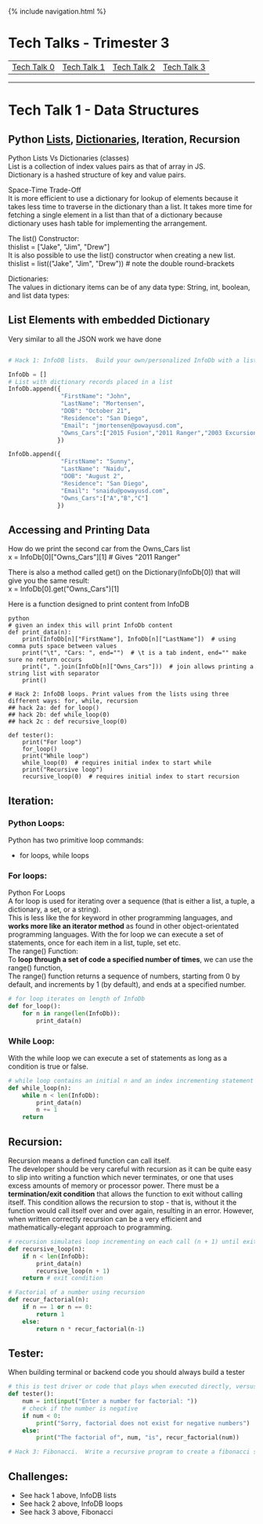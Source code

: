 {% include navigation.html %}

# Tech Talks - Trimester 3

<table>
    <tr>
        <td><a href="tt0">Tech Talk 0</a></td>
        <td><a href="tt1">Tech Talk 1</a></td>
        <td><a href="tt2">Tech Talk 2</a></td>
        <td><a href="tt3">Tech Talk 3</a></td>
    </tr>
</table>
<hr>

# Tech Talk 1 - Data Structures

## Python [Lists](https://docs.python.org/3/tutorial/datastructures.html#more-on-lists), [Dictionaries](https://docs.python.org/3/tutorial/datastructures.html#dictionaries), Iteration, Recursion

Python Lists Vs Dictionaries (classes)  
List is a collection of index values pairs as that of array in JS.	
Dictionary is a hashed structure of key and value pairs.  

Space-Time Trade-Off  
It is more efficient to use a dictionary for lookup 
of elements because it takes less time to traverse in the dictionary than a list.
It takes more time for fetching a single element in a list than that of a dictionary because dictionary uses hash table for implementing the arrangement.
 
The list() Constructor:  
thislist = ["Jake", "Jim", "Drew"]  
It is also possible to use the list() constructor when creating a new list.  
thislist = list(("Jake", "Jim", "Drew")) # note the double round-brackets  

Dictionaries:  
The values in dictionary items can be of any data type:
String, int, boolean, and list data types:

## List Elements with embedded Dictionary
Very similar to all the JSON work we have done 

```python   

# Hack 1: InfoDB lists.  Build your own/personalized InfoDb with a list length > 3,  create list within a list as illustrated with Owns_Cars

InfoDb = []
# List with dictionary records placed in a list  
InfoDb.append({  
               "FirstName": "John",  
               "LastName": "Mortensen",  
               "DOB": "October 21",  
               "Residence": "San Diego",  
               "Email": "jmortensen@powayusd.com",  
               "Owns_Cars":["2015 Fusion","2011 Ranger","2003 Excursion","1997 F-350", "1969 Cadillac"]  
              })  

InfoDb.append({  
               "FirstName": "Sunny",  
               "LastName": "Naidu",  
               "DOB": "August 2",  
               "Residence": "San Diego",  
               "Email": "snaidu@powayusd.com",  
               "Owns_Cars":["A","B","C"]  
              })  
```

## Accessing and Printing Data

How do we print the second car from the Owns_Cars list  
x = InfoDb[0]["Owns_Cars"][1] # Gives "2011 Ranger"

There is also a method called get() on the Dictionary(InfoDb[0]) that will give you the same result:  
x = InfoDb[0].get("Owns_Cars")[1]

Here is a function designed to print content from InfoDB
```
python
# given an index this will print InfoDb content
def print_data(n):
    print(InfoDb[n]["FirstName"], InfoDb[n]["LastName"])  # using comma puts space between values
    print("\t", "Cars: ", end="")  # \t is a tab indent, end="" make sure no return occurs
    print(", ".join(InfoDb[n]["Owns_Cars"]))  # join allows printing a string list with separator
    print()

# Hack 2: InfoDB loops. Print values from the lists using three different ways: for, while, recursion
## hack 2a: def for_loop()
## hack 2b: def while_loop(0)
## hack 2c : def recursive_loop(0)

def tester():
    print("For loop")
    for_loop()
    print("While loop")
    while_loop(0)  # requires initial index to start while
    print("Recursive loop")
    recursive_loop(0)  # requires initial index to start recursion
```


## Iteration:  
### Python Loops:    
Python has two primitive loop commands:  
* for loops, while loops  

### For loops:     
Python For Loops  
A for loop is used for iterating over a sequence (that is either a list, a tuple, a dictionary, a set, or a string).  
This is less like the for keyword in other programming languages, and **works more like an iterator method** as found in other object-orientated programming languages.
With the for loop we can execute a set of statements, once for each item in a list, tuple, set etc.  
The range() Function:  
To **loop through a set of code a specified number of times**, we can use the range() function,  
The range() function returns a sequence of numbers, starting from 0 by default, and increments by 1 (by default), and ends at a specified number.  
     
```python
# for loop iterates on length of InfoDb
def for_loop():
    for n in range(len(InfoDb)):
        print_data(n)
```
### While Loop:  
With the while loop we can execute a set of statements as long as a condition is true or false.  

```python
# while loop contains an initial n and an index incrementing statement (n += 1)
def while_loop(n):
    while n < len(InfoDb):
        print_data(n)
        n += 1
    return
```

## Recursion:  
Recursion means a defined function can call itself.  
The developer should be very careful with recursion as it can be quite easy to slip into writing a function which never terminates, or one that uses excess amounts of memory or processor power. There must be a **termination/exit condition** that allows the function to exit without calling itself. This condition allows the recursion to stop - that is, without it the function would call itself over and over again, resulting in an error.
However, when written correctly recursion can be a very efficient and mathematically-elegant approach to programming.

```python
# recursion simulates loop incrementing on each call (n + 1) until exit condition is met
def recursive_loop(n):
    if n < len(InfoDb):
        print_data(n)
        recursive_loop(n + 1)
    return # exit condition

# Factorial of a number using recursion
def recur_factorial(n):
    if n == 1 or n == 0:
        return 1
    else:
        return n * recur_factorial(n-1)
```

## Tester:  

When building terminal or backend code you should always build a tester

```python
# this is test driver or code that plays when executed directly, versus import which will not run these statements
def tester():
    num = int(input("Enter a number for factorial: "))
    # check if the number is negative
    if num < 0:
        print("Sorry, factorial does not exist for negative numbers")
    else:
        print("The factorial of", num, "is", recur_factorial(num))

# Hack 3: Fibonacci.  Write a recursive program to create a fibonacci sequence including error handling(with try/except) for invalid input
``` 


## Challenges:
* See hack 1 above, InfoDB lists
* See hack 2 above, InfoDB loops
* See hack 3 above, Fibonacci
